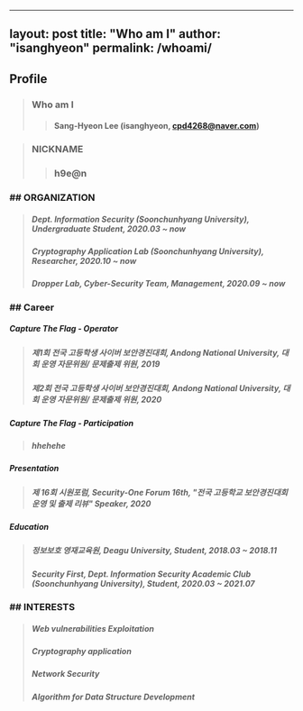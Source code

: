 
---
layout: post
title: "Who am I"
author: "isanghyeon"
permalink: /whoami/
---

## Profile
> ### Who am I 
>> #### Sang-Hyeon Lee (isanghyeon, cpd4268@naver.com)

> ### NICKNAME 
>> ### h9e@n

### ## ORGANIZATION
> #####  **Dept. Information Security (Soonchunhyang University)**, Undergraduate Student, 2020.03 ~ now
> #####  **Cryptography Application Lab (Soonchunhyang University)**, Researcher, 2020.10 ~ now
> #####  **Dropper Lab**, Cyber-Security Team, Management, 2020.09 ~ now

### ## Career
##### **Capture The Flag - Operator**
> ##### 제1회 전국 고등학생 사이버 보안경진대회, Andong National University, 대회 운영 자문위원/ 문제출제 위원, 2019
> ##### 제2회 전국 고등학생 사이버 보안경진대회, Andong National University, 대회 운영 자문위원/ 문제출제 위원, 2020

##### **Capture The Flag - Participation**
> ##### hhehehe

##### **Presentation**
> ##### 제 16회 시원포럼, Security-One Forum 16th, "전국 고등학교 보안경진대회 운영 및 출제 리뷰" Speaker, 2020

##### **Education**
> ##### 정보보호 영재교육원, Deagu University, Student, 2018.03 ~ 2018.11
> ##### Security First, Dept. Information Security Academic Club (Soonchunhyang University), Student, 2020.03 ~ 2021.07

### ## INTERESTS
> ##### Web vulnerabilities Exploitation
> ##### Cryptography application
> ##### Network Security
> ##### Algorithm for Data Structure Development
